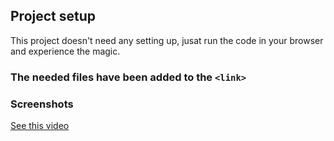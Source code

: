 ## Project setup
This project doesn't need any setting up, jusat run the code in your browser and experience the magic.

### The needed files have been added to the `<link>`


### Screenshots
[See this video](screenshots\working_video.mp4)